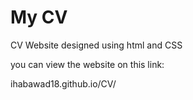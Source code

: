 # My CV
CV Website designed using html and CSS

you can view the website on this link:

 ihabawad18.github.io/CV/ 
